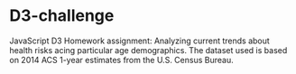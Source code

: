 # D3-challenge
JavaScript D3 Homework assignment:
Analyzing current trends about health risks acing particular age demographics. The dataset used is based on 2014 ACS 1-year estimates from the U.S. Census
Bureau.
